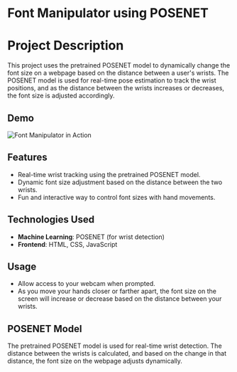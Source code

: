 # Font Manipulator using POSENET

# Project Description
This project uses the pretrained POSENET model to dynamically change the font size on a webpage based on the distance between a user's wrists. The POSENET model is used for real-time pose estimation to track the wrist positions, and as the distance between the wrists increases or decreases, the font size is adjusted accordingly.

## Demo
![Font Manipulator in Action](./path-to-gif.gif)



## Features
- Real-time wrist tracking using the pretrained POSENET model.
- Dynamic font size adjustment based on the distance between the two wrists.
- Fun and interactive way to control font sizes with hand movements.

## Technologies Used
- **Machine Learning**: POSENET (for wrist detection)
- **Frontend**: HTML, CSS, JavaScript

## Usage
- Allow access to your webcam when prompted.
- As you move your hands closer or farther apart, the font size on the screen will increase or decrease based on the distance between your wrists.

## POSENET Model
The pretrained POSENET model is used for real-time wrist detection. The distance between the wrists is calculated, and based on the change in that distance, the font size on the webpage adjusts dynamically. 
